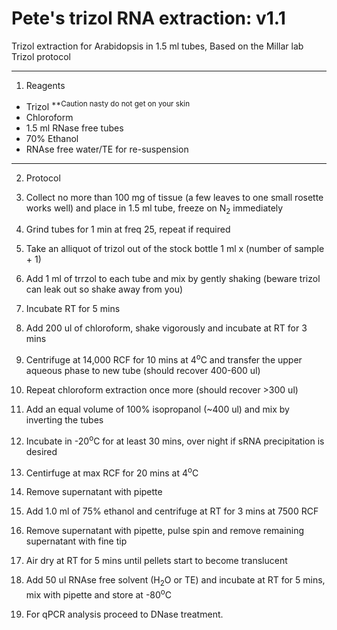 Pete's trizol RNA extraction: v1.1
========
Trizol extraction for Arabidopsis in 1.5 ml tubes, Based on the Millar lab Trizol protocol

----
1. Reagents
  - Trizol <sup>**Caution nasty do not get on your skin</sup>
  - Chloroform
  - 1.5 ml RNase free tubes
  - 70% Ethanol
  - RNAse free water/TE for re-suspension

----
2. Protocol
  1. Collect no more than 100 mg of tissue (a few leaves to one small rosette works well) and place in 1.5 ml tube, freeze on N<sub>2</sub> immediately
  2. Grind tubes for 1 min at freq 25, repeat if required
  3. Take an alliquot of trizol out of the stock bottle 1 ml x (number of sample + 1)
  3. Add 1 ml of trrzol to each tube and mix by gently shaking (beware trizol can leak out so shake away from you)
  4. Incubate RT for 5 mins
  5. Add 200 ul of chloroform, shake vigorously and incubate at RT for 3 mins
  6. Centrifuge at 14,000 RCF for 10 mins at 4<sup>o</sup>C and transfer the upper aqueous phase to new tube (should recover 400-600 ul)
  7. Repeat chloroform extraction once more (should recover >300 ul)
  8. Add an equal volume of 100% isopropanol (~400 ul) and mix by inverting the tubes
  9. Incubate in -20<sup>o</sup>C for at least 30 mins, over night if sRNA precipitation is desired
  10. Centirfuge at max RCF for 20 mins at 4<sup>o</sup>C
  11. Remove supernatant with pipette
  12. Add 1.0 ml of 75% ethanol and centrifuge at RT for 3 mins at 7500 RCF
  13. Remove supernatant with pipette, pulse spin and remove remaining supernatant with fine tip
  14. Air dry at RT for 5 mins until pellets start to become translucent
  15. Add 50 ul RNAse free solvent (H<sub>2</sub>O or TE) and incubate at RT for 5 mins, mix with pipette and store at -80<sup>o</sup>C
  
3. For qPCR analysis proceed to DNase treatment.
